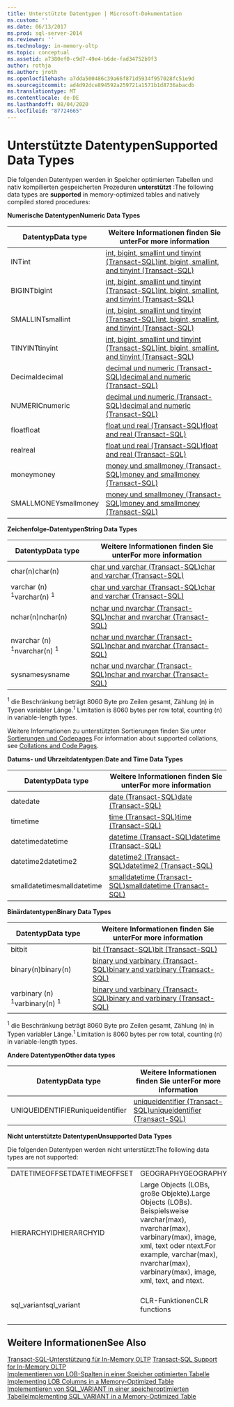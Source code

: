 ```yaml
---
title: Unterstützte Datentypen | Microsoft-Dokumentation
ms.custom: ''
ms.date: 06/13/2017
ms.prod: sql-server-2014
ms.reviewer: ''
ms.technology: in-memory-oltp
ms.topic: conceptual
ms.assetid: a7380ef0-c9d7-49e4-b6de-fad34752b9f3
author: rothja
ms.author: jroth
ms.openlocfilehash: a7dda500486c39a66f871d5934f957028fc51e9d
ms.sourcegitcommit: ad4d92dce894592a259721a1571b1d8736abacdb
ms.translationtype: MT
ms.contentlocale: de-DE
ms.lasthandoff: 08/04/2020
ms.locfileid: "87724665"
---
```

# <a name="supported-data-types"></a><span data-ttu-id="170e4-102">Unterstützte Datentypen</span><span class="sxs-lookup"><span data-stu-id="170e4-102">Supported Data Types</span></span>
  <span data-ttu-id="170e4-103">Die folgenden Datentypen werden in Speicher optimierten Tabellen und nativ kompilierten gespeicherten Prozeduren **unterstützt** :</span><span class="sxs-lookup"><span data-stu-id="170e4-103">The following data types are **supported** in memory-optimized tables and natively compiled stored procedures:</span></span>  
  
 <span data-ttu-id="170e4-104">**Numerische Datentypen**</span><span class="sxs-lookup"><span data-stu-id="170e4-104">**Numeric Data Types**</span></span>  
  
|<span data-ttu-id="170e4-105">Datentyp</span><span class="sxs-lookup"><span data-stu-id="170e4-105">Data type</span></span>|<span data-ttu-id="170e4-106">Weitere Informationen finden Sie unter</span><span class="sxs-lookup"><span data-stu-id="170e4-106">For more information</span></span>|  
|---------------|--------------------------|  
|<span data-ttu-id="170e4-107">INT</span><span class="sxs-lookup"><span data-stu-id="170e4-107">int</span></span>|[<span data-ttu-id="170e4-108">int, bigint, smallint und tinyint &#40;Transact-SQL&#41;</span><span class="sxs-lookup"><span data-stu-id="170e4-108">int, bigint, smallint, and tinyint &#40;Transact-SQL&#41;</span></span>](/sql/t-sql/data-types/int-bigint-smallint-and-tinyint-transact-sql)|  
|<span data-ttu-id="170e4-109">BIGINT</span><span class="sxs-lookup"><span data-stu-id="170e4-109">bigint</span></span>|[<span data-ttu-id="170e4-110">int, bigint, smallint und tinyint &#40;Transact-SQL&#41;</span><span class="sxs-lookup"><span data-stu-id="170e4-110">int, bigint, smallint, and tinyint &#40;Transact-SQL&#41;</span></span>](/sql/t-sql/data-types/int-bigint-smallint-and-tinyint-transact-sql)|  
|<span data-ttu-id="170e4-111">SMALLINT</span><span class="sxs-lookup"><span data-stu-id="170e4-111">smallint</span></span>|[<span data-ttu-id="170e4-112">int, bigint, smallint und tinyint &#40;Transact-SQL&#41;</span><span class="sxs-lookup"><span data-stu-id="170e4-112">int, bigint, smallint, and tinyint &#40;Transact-SQL&#41;</span></span>](/sql/t-sql/data-types/int-bigint-smallint-and-tinyint-transact-sql)|  
|<span data-ttu-id="170e4-113">TINYINT</span><span class="sxs-lookup"><span data-stu-id="170e4-113">tinyint</span></span>|[<span data-ttu-id="170e4-114">int, bigint, smallint und tinyint &#40;Transact-SQL&#41;</span><span class="sxs-lookup"><span data-stu-id="170e4-114">int, bigint, smallint, and tinyint &#40;Transact-SQL&#41;</span></span>](/sql/t-sql/data-types/int-bigint-smallint-and-tinyint-transact-sql)|  
|<span data-ttu-id="170e4-115">Decimal</span><span class="sxs-lookup"><span data-stu-id="170e4-115">decimal</span></span>|[<span data-ttu-id="170e4-116">decimal und numeric &#40;Transact-SQL&#41;</span><span class="sxs-lookup"><span data-stu-id="170e4-116">decimal and numeric &#40;Transact-SQL&#41;</span></span>](/sql/t-sql/data-types/decimal-and-numeric-transact-sql)|  
|<span data-ttu-id="170e4-117">NUMERIC</span><span class="sxs-lookup"><span data-stu-id="170e4-117">numeric</span></span>|[<span data-ttu-id="170e4-118">decimal und numeric &#40;Transact-SQL&#41;</span><span class="sxs-lookup"><span data-stu-id="170e4-118">decimal and numeric &#40;Transact-SQL&#41;</span></span>](/sql/t-sql/data-types/decimal-and-numeric-transact-sql)|  
|<span data-ttu-id="170e4-119">float</span><span class="sxs-lookup"><span data-stu-id="170e4-119">float</span></span>|[<span data-ttu-id="170e4-120">float und real &#40;Transact-SQL&#41;</span><span class="sxs-lookup"><span data-stu-id="170e4-120">float and real &#40;Transact-SQL&#41;</span></span>](/sql/t-sql/data-types/float-and-real-transact-sql)|  
|<span data-ttu-id="170e4-121">real</span><span class="sxs-lookup"><span data-stu-id="170e4-121">real</span></span>|[<span data-ttu-id="170e4-122">float und real &#40;Transact-SQL&#41;</span><span class="sxs-lookup"><span data-stu-id="170e4-122">float and real &#40;Transact-SQL&#41;</span></span>](/sql/t-sql/data-types/float-and-real-transact-sql)|  
|<span data-ttu-id="170e4-123">money</span><span class="sxs-lookup"><span data-stu-id="170e4-123">money</span></span>|[<span data-ttu-id="170e4-124">money und smallmoney &#40;Transact-SQL&#41;</span><span class="sxs-lookup"><span data-stu-id="170e4-124">money and smallmoney &#40;Transact-SQL&#41;</span></span>](/sql/t-sql/data-types/money-and-smallmoney-transact-sql)|  
|<span data-ttu-id="170e4-125">SMALLMONEY</span><span class="sxs-lookup"><span data-stu-id="170e4-125">smallmoney</span></span>|[<span data-ttu-id="170e4-126">money und smallmoney &#40;Transact-SQL&#41;</span><span class="sxs-lookup"><span data-stu-id="170e4-126">money and smallmoney &#40;Transact-SQL&#41;</span></span>](/sql/t-sql/data-types/money-and-smallmoney-transact-sql)|  
  
 <span data-ttu-id="170e4-127">**Zeichenfolge-Datentypen**</span><span class="sxs-lookup"><span data-stu-id="170e4-127">**String Data Types**</span></span>  
  
|<span data-ttu-id="170e4-128">Datentyp</span><span class="sxs-lookup"><span data-stu-id="170e4-128">Data type</span></span>|<span data-ttu-id="170e4-129">Weitere Informationen finden Sie unter</span><span class="sxs-lookup"><span data-stu-id="170e4-129">For more information</span></span>|  
|---------------|--------------------------|  
|<span data-ttu-id="170e4-130">char(n)</span><span class="sxs-lookup"><span data-stu-id="170e4-130">char(n)</span></span>|[<span data-ttu-id="170e4-131">char und varchar &#40;Transact-SQL&#41;</span><span class="sxs-lookup"><span data-stu-id="170e4-131">char and varchar &#40;Transact-SQL&#41;</span></span>](/sql/t-sql/data-types/char-and-varchar-transact-sql)|  
|<span data-ttu-id="170e4-132">varchar (n) <sup>1</sup></span><span class="sxs-lookup"><span data-stu-id="170e4-132">varchar(n) <sup>1</sup></span></span>|[<span data-ttu-id="170e4-133">char und varchar &#40;Transact-SQL&#41;</span><span class="sxs-lookup"><span data-stu-id="170e4-133">char and varchar &#40;Transact-SQL&#41;</span></span>](/sql/t-sql/data-types/char-and-varchar-transact-sql)|  
|<span data-ttu-id="170e4-134">nchar(n)</span><span class="sxs-lookup"><span data-stu-id="170e4-134">nchar(n)</span></span>|[<span data-ttu-id="170e4-135">nchar und nvarchar &#40;Transact-SQL&#41;</span><span class="sxs-lookup"><span data-stu-id="170e4-135">nchar and nvarchar &#40;Transact-SQL&#41;</span></span>](/sql/t-sql/data-types/nchar-and-nvarchar-transact-sql)|  
|<span data-ttu-id="170e4-136">nvarchar (n) <sup>1</sup></span><span class="sxs-lookup"><span data-stu-id="170e4-136">nvarchar(n) <sup>1</sup></span></span>|[<span data-ttu-id="170e4-137">nchar und nvarchar &#40;Transact-SQL&#41;</span><span class="sxs-lookup"><span data-stu-id="170e4-137">nchar and nvarchar &#40;Transact-SQL&#41;</span></span>](/sql/t-sql/data-types/nchar-and-nvarchar-transact-sql)|  
|<span data-ttu-id="170e4-138">sysname</span><span class="sxs-lookup"><span data-stu-id="170e4-138">sysname</span></span>|[<span data-ttu-id="170e4-139">nchar und nvarchar &#40;Transact-SQL&#41;</span><span class="sxs-lookup"><span data-stu-id="170e4-139">nchar and nvarchar &#40;Transact-SQL&#41;</span></span>](/sql/t-sql/data-types/nchar-and-nvarchar-transact-sql)|  
  
 <span data-ttu-id="170e4-140"><sup>1</sup> die Beschränkung beträgt 8060 Byte pro Zeilen gesamt, Zählung (n) in Typen variabler Länge.</span><span class="sxs-lookup"><span data-stu-id="170e4-140"><sup>1</sup> Limitation is 8060 bytes per row total, counting (n) in variable-length types.</span></span>  
  
 <span data-ttu-id="170e4-141">Weitere Informationen zu unterstützten Sortierungen finden Sie unter [Sortierungen und Codepages](../../database-engine/collations-and-code-pages.md).</span><span class="sxs-lookup"><span data-stu-id="170e4-141">For information about supported collations, see [Collations and Code Pages](../../database-engine/collations-and-code-pages.md).</span></span>  
  
 <span data-ttu-id="170e4-142">**Datums- und Uhrzeitdatentypen:**</span><span class="sxs-lookup"><span data-stu-id="170e4-142">**Date and Time Data Types**</span></span>  
  
|<span data-ttu-id="170e4-143">Datentyp</span><span class="sxs-lookup"><span data-stu-id="170e4-143">Data type</span></span>|<span data-ttu-id="170e4-144">Weitere Informationen finden Sie unter</span><span class="sxs-lookup"><span data-stu-id="170e4-144">For more information</span></span>|  
|---------------|--------------------------|  
|<span data-ttu-id="170e4-145">date</span><span class="sxs-lookup"><span data-stu-id="170e4-145">date</span></span>|[<span data-ttu-id="170e4-146">date &#40;Transact-SQL&#41;</span><span class="sxs-lookup"><span data-stu-id="170e4-146">date &#40;Transact-SQL&#41;</span></span>](/sql/t-sql/data-types/date-transact-sql)|  
|<span data-ttu-id="170e4-147">time</span><span class="sxs-lookup"><span data-stu-id="170e4-147">time</span></span>|[<span data-ttu-id="170e4-148">time &#40;Transact-SQL&#41;</span><span class="sxs-lookup"><span data-stu-id="170e4-148">time &#40;Transact-SQL&#41;</span></span>](/sql/t-sql/data-types/time-transact-sql)|  
|<span data-ttu-id="170e4-149">datetime</span><span class="sxs-lookup"><span data-stu-id="170e4-149">datetime</span></span>|[<span data-ttu-id="170e4-150">datetime &#40;Transact-SQL&#41;</span><span class="sxs-lookup"><span data-stu-id="170e4-150">datetime &#40;Transact-SQL&#41;</span></span>](/sql/t-sql/data-types/datetime-transact-sql)|  
|<span data-ttu-id="170e4-151">datetime2</span><span class="sxs-lookup"><span data-stu-id="170e4-151">datetime2</span></span>|[<span data-ttu-id="170e4-152">datetime2 &#40;Transact-SQL&#41;</span><span class="sxs-lookup"><span data-stu-id="170e4-152">datetime2 &#40;Transact-SQL&#41;</span></span>](/sql/t-sql/data-types/datetime2-transact-sql)|  
|<span data-ttu-id="170e4-153">smalldatetime</span><span class="sxs-lookup"><span data-stu-id="170e4-153">smalldatetime</span></span>|[<span data-ttu-id="170e4-154">smalldatetime &#40;Transact-SQL&#41;</span><span class="sxs-lookup"><span data-stu-id="170e4-154">smalldatetime &#40;Transact-SQL&#41;</span></span>](/sql/t-sql/data-types/smalldatetime-transact-sql)|  
  
 <span data-ttu-id="170e4-155">**Binärdatentypen**</span><span class="sxs-lookup"><span data-stu-id="170e4-155">**Binary Data Types**</span></span>  
  
|<span data-ttu-id="170e4-156">Datentyp</span><span class="sxs-lookup"><span data-stu-id="170e4-156">Data type</span></span>|<span data-ttu-id="170e4-157">Weitere Informationen finden Sie unter</span><span class="sxs-lookup"><span data-stu-id="170e4-157">For more information</span></span>|  
|---------------|--------------------------|  
|<span data-ttu-id="170e4-158">bit</span><span class="sxs-lookup"><span data-stu-id="170e4-158">bit</span></span>|[<span data-ttu-id="170e4-159">bit &#40;Transact-SQL&#41;</span><span class="sxs-lookup"><span data-stu-id="170e4-159">bit &#40;Transact-SQL&#41;</span></span>](/sql/t-sql/data-types/bit-transact-sql)|  
|<span data-ttu-id="170e4-160">binary(n)</span><span class="sxs-lookup"><span data-stu-id="170e4-160">binary(n)</span></span>|[<span data-ttu-id="170e4-161">binary und varbinary &#40;Transact-SQL&#41;</span><span class="sxs-lookup"><span data-stu-id="170e4-161">binary and varbinary &#40;Transact-SQL&#41;</span></span>](/sql/t-sql/data-types/binary-and-varbinary-transact-sql)|  
|<span data-ttu-id="170e4-162">varbinary (n) <sup>1</sup></span><span class="sxs-lookup"><span data-stu-id="170e4-162">varbinary(n) <sup>1</sup></span></span>|[<span data-ttu-id="170e4-163">binary und varbinary &#40;Transact-SQL&#41;</span><span class="sxs-lookup"><span data-stu-id="170e4-163">binary and varbinary &#40;Transact-SQL&#41;</span></span>](/sql/t-sql/data-types/binary-and-varbinary-transact-sql)|  
  
 <span data-ttu-id="170e4-164"><sup>1</sup> die Beschränkung beträgt 8060 Byte pro Zeilen gesamt, Zählung (n) in Typen variabler Länge.</span><span class="sxs-lookup"><span data-stu-id="170e4-164"><sup>1</sup> Limitation is 8060 bytes per row total, counting (n) in variable-length types.</span></span>  
  
 <span data-ttu-id="170e4-165">**Andere Datentypen**</span><span class="sxs-lookup"><span data-stu-id="170e4-165">**Other data types**</span></span>  
  
|<span data-ttu-id="170e4-166">Datentyp</span><span class="sxs-lookup"><span data-stu-id="170e4-166">Data type</span></span>|<span data-ttu-id="170e4-167">Weitere Informationen finden Sie unter</span><span class="sxs-lookup"><span data-stu-id="170e4-167">For more information</span></span>|  
|---------------|--------------------------|  
|<span data-ttu-id="170e4-168">UNIQUEIDENTIFIER</span><span class="sxs-lookup"><span data-stu-id="170e4-168">uniqueidentifier</span></span>|[<span data-ttu-id="170e4-169">uniqueidentifier &#40;Transact-SQL&#41;</span><span class="sxs-lookup"><span data-stu-id="170e4-169">uniqueidentifier &#40;Transact-SQL&#41;</span></span>](/sql/t-sql/data-types/uniqueidentifier-transact-sql)|  
  
 <span data-ttu-id="170e4-170">**Nicht unterstützte Datentypen**</span><span class="sxs-lookup"><span data-stu-id="170e4-170">**Unsupported Data Types**</span></span>  
  
 <span data-ttu-id="170e4-171">Die folgenden Datentypen werden nicht unterstützt:</span><span class="sxs-lookup"><span data-stu-id="170e4-171">The following data types are not supported:</span></span>  
  
||||  
|-|-|-|  
|<span data-ttu-id="170e4-172">DATETIMEOFFSET</span><span class="sxs-lookup"><span data-stu-id="170e4-172">DATETIMEOFFSET</span></span>|<span data-ttu-id="170e4-173">GEOGRAPHY</span><span class="sxs-lookup"><span data-stu-id="170e4-173">GEOGRAPHY</span></span>|<span data-ttu-id="170e4-174">GEOMETRY</span><span class="sxs-lookup"><span data-stu-id="170e4-174">GEOMETRY</span></span>|  
|<span data-ttu-id="170e4-175">HIERARCHYID</span><span class="sxs-lookup"><span data-stu-id="170e4-175">HIERARCHYID</span></span>|<span data-ttu-id="170e4-176">Large Objects (LOBs, große Objekte).</span><span class="sxs-lookup"><span data-stu-id="170e4-176">Large Objects (LOBs).</span></span> <span data-ttu-id="170e4-177">Beispielsweise varchar(max), nvarchar(max), varbinary(max), image, xml, text oder ntext.</span><span class="sxs-lookup"><span data-stu-id="170e4-177">For example, varchar(max), nvarchar(max), varbinary(max), image, xml, text, and ntext.</span></span>|<span data-ttu-id="170e4-178">ROWVERSION</span><span class="sxs-lookup"><span data-stu-id="170e4-178">ROWVERSION</span></span>|  
|<span data-ttu-id="170e4-179">sql_variant</span><span class="sxs-lookup"><span data-stu-id="170e4-179">sql_variant</span></span>|<span data-ttu-id="170e4-180">CLR-Funktionen</span><span class="sxs-lookup"><span data-stu-id="170e4-180">CLR functions</span></span>|<span data-ttu-id="170e4-181">Benutzerdefinierte Typen (User-defined types, UDTs)</span><span class="sxs-lookup"><span data-stu-id="170e4-181">User-defined types (UDTs)</span></span>|  
  
## <a name="see-also"></a><span data-ttu-id="170e4-182">Weitere Informationen</span><span class="sxs-lookup"><span data-stu-id="170e4-182">See Also</span></span>  
 <span data-ttu-id="170e4-183">[Transact-SQL-Unterstützung für In-Memory OLTP](transact-sql-support-for-in-memory-oltp.md) </span><span class="sxs-lookup"><span data-stu-id="170e4-183">[Transact-SQL Support for In-Memory OLTP](transact-sql-support-for-in-memory-oltp.md) </span></span>  
 <span data-ttu-id="170e4-184">[Implementieren von LOB-Spalten in einer Speicher optimierten Tabelle](../../database-engine/implementing-lob-columns-in-a-memory-optimized-table.md) </span><span class="sxs-lookup"><span data-stu-id="170e4-184">[Implementing LOB Columns in a Memory-Optimized Table](../../database-engine/implementing-lob-columns-in-a-memory-optimized-table.md) </span></span>  
 [<span data-ttu-id="170e4-185">Implementieren von SQL_VARIANT in einer speicheroptimierten Tabelle</span><span class="sxs-lookup"><span data-stu-id="170e4-185">Implementing SQL_VARIANT in a Memory-Optimized Table</span></span>](implementing-sql-variant-in-a-memory-optimized-table.md)  
  
  
